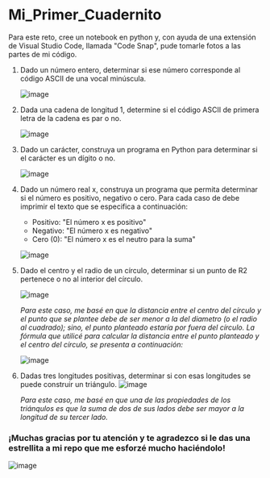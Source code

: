 # Mi_Primer_Cuadernito
Para este reto, cree un notebook en python y, con ayuda de una extensión de Visual Studio Code, llamada "Code Snap", pude tomarle fotos a las partes de mi código.
1. Dado un número entero, determinar si ese número corresponde al código ASCII de una vocal minúscula.

   ![image](https://github.com/Cate1911/Mi_Primer_Cuadernito/assets/141857246/2b0eb85f-c98e-405a-9762-bdc70c0d2ee4)
3. Dada una cadena de longitud 1, determine si el código ASCII de primera letra de la cadena es par o no.

   ![image](https://github.com/Cate1911/Mi_Primer_Cuadernito/assets/141857246/a8af2bbe-ff35-4e6e-b08b-f8f773fa175a)
5. Dado un carácter, construya un programa en Python para determinar si el carácter es un dígito o no.

   ![image](https://github.com/Cate1911/Mi_Primer_Cuadernito/assets/141857246/9fcb665c-c3cd-4d73-83f2-7f6af8c30f94)
7. Dado un número real x, construya un programa que permita determinar si el número es positivo, negativo o cero. Para cada caso de debe imprimir el texto que se especifica a continuación:
   * Positivo: "El número x es positivo"
   * Negativo: "El número x es negativo"
   * Cero (0): "El número x es el neutro para la suma"

   ![image](https://github.com/Cate1911/Mi_Primer_Cuadernito/assets/141857246/0801808d-674b-4d74-8a29-b404bbbbc23f)

9. Dado el centro y el radio de un círculo, determinar si un punto de R2 pertenece o no al interior del círculo.

   ![image](https://github.com/Cate1911/Mi_Primer_Cuadernito/assets/141857246/570dccf7-c6f9-4c35-864e-a3fb3e3a01b4)

   _Para este caso, me basé en que la distancia entre el centro del círculo y el punto que se plantee debe de ser menor a la del diametro (o el radio al cuadrado); sino, el punto planteado estaría por fuera del círculo. La fórmula que utilicé para calcular la distancia entre el punto planteado y el centro del círculo, se presenta a continuación:_

   ![image](https://github.com/Cate1911/Mi_Primer_Cuadernito/assets/141857246/2f08cfbe-b036-4772-9b1a-846470b8428b)

9. Dadas tres longitudes positivas, determinar si con esas longitudes se puede construir un triángulo.
                     ![image](https://github.com/Cate1911/Mi_Primer_Cuadernito/assets/141857246/5bb03b5a-d6a4-4b3e-ab1a-33f29609d446)

    _Para este caso, me basé en que una de las propiedades de los triánqulos es que la suma de dos de sus lados debe ser mayor a la longitud de su tercer lado._

### ¡Muchas gracias por tu atención y te agradezco si le das una estrellita a mi repo que me esforzé mucho haciéndolo!
![image](https://github.com/Cate1911/Mi_Primer_Cuadernito/assets/141857246/8f98dfc9-74d8-4975-9fa0-afbc4e3fad33)
